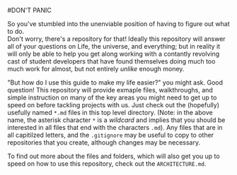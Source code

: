 #DON'T PANIC

So you've stumbled into the unenviable position of having to figure out what to do.  
Don't worry, there's a repository for that!  Ideally this repository will answer 
all of your questions on Life, the universe, and everything; but in reality it 
will only be able to help you get along working with a contantly revolving cast of
student developers that have found themselves doing much too much work for almost,
but not entirely *unlike* enough money.

"But how do I use this guide to make my life easier?" you might ask.  Good question!
This repository will provide exmaple files, walkthroughs, and simple instruction on
many of the key areas you might need to get up to speed on before tackling projects
with us.  Just check out the (hopefully) usefully named `*.md` files in this top 
level directory. (Note: in the above name, the asterisk character `*` is a *wildcard*
and implies that you should be interested in all files that end with the characters 
`.md`).  Any files that are in all capitilzed letters, and the `.gitignore`  may be 
useful to copy to other repositories that you create, although changes may be 
necessary. 

To find out more about the files and folders, which will also get you up to speed on
how to use this repository, check out the `ARCHITECTURE.md`. 




